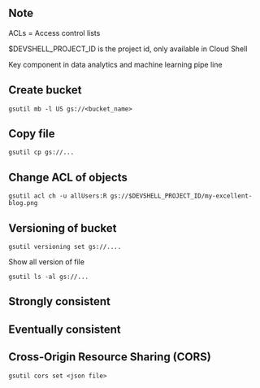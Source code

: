 ## Note 
ACLs = Access control lists

$DEVSHELL_PROJECT_ID is the project id, only available in Cloud Shell

Key component in data analytics and machine learning pipe line 

## Create bucket 
```
gsutil mb -l US gs://<bucket_name>
```

## Copy file
```
gsutil cp gs://... 
```

## Change ACL of objects
```
gsutil acl ch -u allUsers:R gs://$DEVSHELL_PROJECT_ID/my-excellent-blog.png
```

## Versioning of bucket

```
gsutil versioning set gs://....
```
Show all version of file
```
gsutil ls -al gs://...
```

## Strongly consistent


## Eventually consistent


## Cross-Origin Resource Sharing (CORS)
```
gsutil cors set <json file>
```


